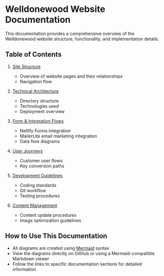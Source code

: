 # Welldonewood Website Documentation

This documentation provides a comprehensive overview of the Welldonewood website structure, functionality, and implementation details.

## Table of Contents

1. [Site Structure](./site-structure.md)
   - Overview of website pages and their relationships
   - Navigation flow

2. [Technical Architecture](./technical-architecture.md)
   - Directory structure
   - Technologies used
   - Deployment overview

3. [Form & Integration Flows](./integration-flows.md)
   - Netlify Forms integration
   - MailerLite email marketing integration
   - Data flow diagrams

4. [User Journeys](./user-journeys.md)
   - Customer user flows
   - Key conversion paths

5. [Development Guidelines](./development-guidelines.md)
   - Coding standards
   - Git workflow
   - Testing procedures

6. [Content Management](./content-management.md)
   - Content update procedures
   - Image optimization guidelines

## How to Use This Documentation

- All diagrams are created using [Mermaid](https://mermaid-js.github.io/mermaid/#/) syntax
- View the diagrams directly on GitHub or using a Mermaid-compatible Markdown viewer
- Follow the links to specific documentation sections for detailed information